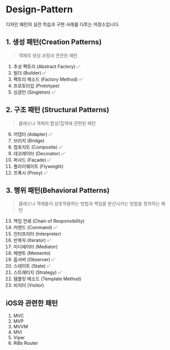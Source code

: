 # Design-Pattern
디자인 패턴의 실전 학습과 구현 사례를 다루는 저장소입니다.

## 1. 생성 패턴(Creation Patterns)
> 객체의 생성 과정과 연관된 패턴
1. 추상 팩토리 (Abstract Factory) ✅
2. 빌더 (Builder) ✅
3. 팩토리 메소드 (Factory Method) ✅
4. 프로토타입 (Prototype)
5. 싱글턴 (Singleton) ✅

## 2. 구조 패턴 (Structural Patterns)
> 클래스나 객체의 합성/집약에 관련된 패턴
6. 어댑터 (Adapter) ✅
7. 브리지 (Bridge)
8. 컴포지트 (Composite) ✅
9. 데코레이터 (Decorator) ✅
10. 퍼사드 (Façade) ✅
11. 플라이웨이트 (Flyweight)
12. 프록시 (Proxy) ✅

## 3. 행위 패턴(Behavioral Patterns)
> 클래스나 객체들이 상호작용하는 방법과 책임을 분산시키는 방법을 정의하는 패턴
13. 책임 연쇄 (Chain of Responsibility)
14. 커맨드 (Command) ✅
15. 인터프리터 (Interpreter)
16. 반복자 (Iterator) ✅
17. 미디에이터 (Mediator)
18. 메멘토 (Memento) 
19. 옵서버 (Observer) ✅
20. 스테이트 (State) ✅
21. 스트래티지 (Strategy) ✅
22. 템플릿 메소드 (Template Method) 
23. 비지터 (Visitor)

## iOS와 관련한 패턴
1. MVC
2. MVP
3. MVVM
4. MVI 
5. Viper
6. RiBs Router
